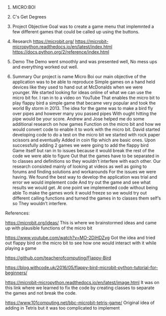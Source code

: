 1. MICRO:BOI

2. C's Get Degrees

3. Project Objective
Goal was to create a game menu that implemnted a few different games that could be called up using the buttons.

4. Research
https://microbit.org/
https://microbit-micropython.readthedocs.io/en/latest/index.html
https://docs.python.org/2/reference/index.html

8. Demo
The Demo went smoothly and was presented well, No mess ups and everything worked out well.

9. Summary
Our project is name Micro Boi our main objective of the application was to be able to reproduce Simple games on a hand held devices like they used to hand out at McDonalds when we were younger. We started looking for ideas online of what we can use the micro bit for. I ran in to a video on YouTube That enables the micro bit to play flappy bird a simple game that became very popular and took the world By storm in 2013. The idea for the game was to make a bird fly over pipes and however many you passed pipes With ought hitting the pipe would be your score. Andrew and Jose helped me do some additional research on how games Function on the micro bit and how we would convert code to enable it to work with the micro bit. David started developing code to do a test on the micro bit we started with rock paper scissors and eventually Added in coin flip which are basic ones. Upon successfully adding 2 games we were going to add the flappy bird Game itself but ran in to issues because it would break the rest of the code we were able to figure Out that the games have to be separated in to classes and definitions so they wouldn’t interfere with each other. Our research consisted mainly of looking at videos as well as going to forums and finding solutions and workarounds For the issues we were having. We found the best way to develop the application was trial and error we would implement code And try out the game and see what results we would get. At one point we implemented code without being able To make the games work it would freeze so we would try out different calling functions and turned the games in to classes them self’s so They wouldn’t interfere.

References:

https://microbit.org/ideas/ This is where we brainstormed ideas and came up with plausible functions of the micro bit

https://www.youtube.com/watch?v=MO-2DiHDZvg Got the idea and tried out flappy bird on the micro bit to see how one would interact with it while playing a game

https://github.com/teacherofcomputing/Flappy-Bird

https://blog.withcode.uk/2016/05/flappy-bird-microbit-python-tutorial-for-beginners/

https://microbit-micropython.readthedocs.io/en/latest/image.html It was on this link where we learned to fix the code by creating classes to separate the games and not break the code.

https://www.101computing.net/bbc-microbit-tetris-game/ Original idea of adding in Tetris but it was too complicated to implement
